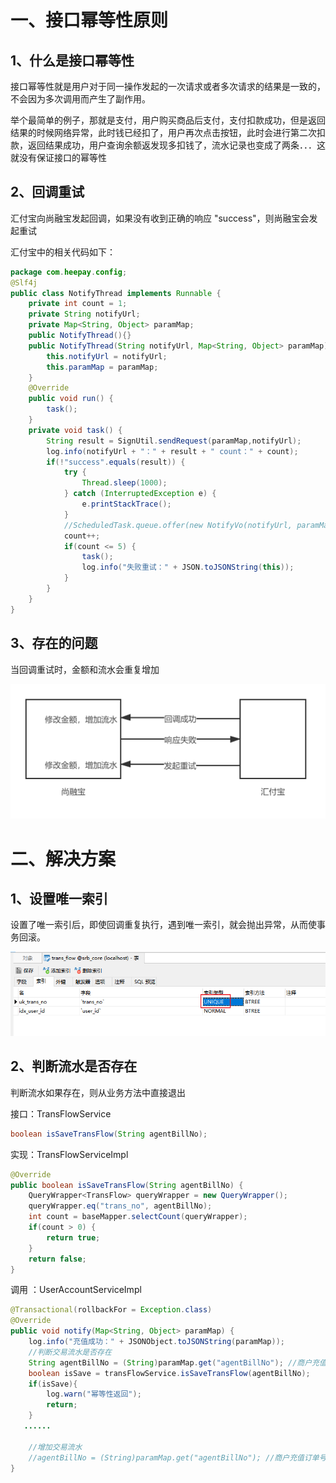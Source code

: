 # 一、接口幂等性原则

## 1、什么是接口幂等性

接口幂等性就是用户对于同一操作发起的一次请求或者多次请求的结果是一致的，不会因为多次调用而产生了副作用。

举个最简单的例子，那就是支付，用户购买商品后支付，支付扣款成功，但是返回结果的时候网络异常，此时钱已经扣了，用户再次点击按钮，此时会进行第二次扣款，返回结果成功，用户查询余额返发现多扣钱了，流水记录也变成了两条．．．这就没有保证接口的幂等性

## 2、回调重试

汇付宝向尚融宝发起回调，如果没有收到正确的响应 "success"，则尚融宝会发起重试

汇付宝中的相关代码如下：
```java
package com.heepay.config;
@Slf4j
public class NotifyThread implements Runnable {
    private int count = 1;
    private String notifyUrl;
    private Map<String, Object> paramMap;
    public NotifyThread(){}
    public NotifyThread(String notifyUrl, Map<String, Object> paramMap) {
        this.notifyUrl = notifyUrl;
        this.paramMap = paramMap;
    }
    @Override
    public void run() {
        task();
    }
    private void task() {
        String result = SignUtil.sendRequest(paramMap,notifyUrl);
        log.info(notifyUrl + "：" + result + " count：" + count);
        if(!"success".equals(result)) {
            try {
                Thread.sleep(1000);
            } catch (InterruptedException e) {
                e.printStackTrace();
            }
            //ScheduledTask.queue.offer(new NotifyVo(notifyUrl, paramMap));
            count++;
            if(count <= 5) {
                task();
                log.info("失败重试：" + JSON.toJSONString(this));
            }
        }
    }
}
```

## 3、存在的问题

当回调重试时，金额和流水会重复增加

![img](../../images/97bcf6c5e9dfbfb7fb4a2e0efae46d67.png)

# 二、解决方案

## 1、设置唯一索引

设置了唯一索引后，即使回调重复执行，遇到唯一索引，就会抛出异常，从而使事务回滚。

![img](../../images/264f23f1-8412-42e9-8767-33296f7f6185.png)

## 2、判断流水是否存在

判断流水如果存在，则从业务方法中直接退出

接口：TransFlowService
```java
boolean isSaveTransFlow(String agentBillNo);
```

实现：TransFlowServiceImpl
```java
@Override
public boolean isSaveTransFlow(String agentBillNo) {
    QueryWrapper<TransFlow> queryWrapper = new QueryWrapper();
    queryWrapper.eq("trans_no", agentBillNo);
    int count = baseMapper.selectCount(queryWrapper);
    if(count > 0) {
        return true;
    }
    return false;
}
```

调用 ：UserAccountServiceImpl
```java
@Transactional(rollbackFor = Exception.class)
@Override
public void notify(Map<String, Object> paramMap) {
    log.info("充值成功：" + JSONObject.toJSONString(paramMap));
    //判断交易流水是否存在
    String agentBillNo = (String)paramMap.get("agentBillNo"); //商户充值订单号
    boolean isSave = transFlowService.isSaveTransFlow(agentBillNo);
    if(isSave){
        log.warn("幂等性返回");
        return;
    }
   ......
       
    //增加交易流水
    //agentBillNo = (String)paramMap.get("agentBillNo"); //商户充值订单号
}
```